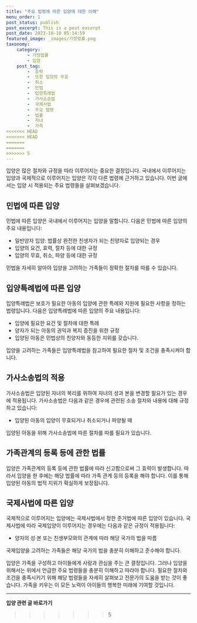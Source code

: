 ```yaml
---
title: "주요 법령에 따른 입양에 대한 이해"
menu_order: 1
post_status: publish
post_excerpt: This is a post excerpt
post_date: 2023-10-10 05:14:59
featured_image: _images/가정법률.png
taxonomy:
    category:
        - 가정법률
        - 입양
    post_tag:
        -  효력
        -  또한 입양의 무효
        -  취소
        -  민법
        -  입양특례법
        -  가사소송법
        -  국제사법
        -  주요 법령
        -  법률
        -  자녀
        -  가족
<<<<<<< HEAD
<<<<<<< HEAD
=======
=======
>>>>>>> 5
---
```



입양은 많은 절차와 규정을 따라 이루어지는 중요한 결정입니다. 국내에서 이루어지는 입양과 국제적으로 이루어지는 입양은 각각 다른 법령에 근거하고 있습니다. 이번 글에서는 입양 시 적용되는 주요 법령들을 살펴보겠습니다.

## 민법에 따른 입양

민법에 따른 입양은 국내에서 이루어지는 입양을 말합니다. 다음은 민법에 따른 입양의 주요 내용입니다:

- 일반양자 입양: 법률상 완전한 친생자가 되는 친양자로 입양되는 경우
- 입양의 요건, 효력, 절차 등에 대한 규정
- 입양의 무효, 취소, 파양 등에 대한 규정

민법을 자세히 알아야 입양을 고려하는 가족들이 정확한 절차를 따를 수 있습니다.

## 입양특례법에 따른 입양

입양특례법은 보호가 필요한 아동의 입양에 관한 특례와 지원에 필요한 사항을 정하는 법령입니다. 다음은 입양특례법에 따른 입양의 주요 내용입니다:

- 입양에 필요한 요건 및 절차에 대한 특례
- 양자가 되는 아동의 권익과 복지 증진을 위한 규정
- 입양된 아동은 민법상의 친양자와 동등한 지위를 갖습니다.

입양을 고려하는 가족들은 입양특례법을 참고하여 필요한 절차 및 조건을 충족시켜야 합니다.

## 가사소송법의 적용

가사소송법은 입양된 자녀의 복리를 위하여 자녀의 성과 본을 변경할 필요가 있는 경우에 적용됩니다. 가사소송법은 다음과 같은 경우에 관련된 소송 절차와 내용에 대해 규정하고 있습니다:

- 입양된 아동의 입양이 무효되거나 취소되거나 파양될 때

입양된 아동을 위해 가사소송법에 따른 절차를 따를 필요가 있습니다.

## 가족관계의 등록 등에 관한 법률

입양은 가족관계의 등록 등에 관한 법률에 따라 신고함으로써 그 효력이 발생합니다. 따라서 입양을 한 후에는 해당 법률에 따라 가족 관계 등의 등록을 해야 합니다. 이를 통해 입양된 아동의 법적 지위가 확실하게 보장됩니다.

## 국제사법에 따른 입양

국제적으로 이루어지는 입양에는 국제사법에서 정한 준거법에 따른 입양이 있습니다. 국제사법에 따라 국제입양이 이루어지는 경우에는 다음과 같은 규정이 적용됩니다:

- 양자의 성·본 또는 친생부모와의 관계에 따라 해당 국가의 법을 따름

국제입양을 고려하는 가족들은 해당 국가의 법을 충분히 이해하고 준수해야 합니다.

입양은 가족을 구성하고 아이들에게 사랑과 관심을 주는 큰 결정입니다. 그러나 입양을 위해서는 위에서 언급한 주요 법령들을 충분히 이해하고 따라야 합니다. 필요한 절차와 조건을 충족시키기 위해 해당 법령들을 자세히 살펴보고 전문가의 도움을 받는 것이 좋습니다. 가족을 키우는 이 모든 노력이 아이들의 행복한 미래에 기여할 것입니다.



































































<!-- wp:separator -->
<hr class="wp-block-separator has-alpha-channel-opacity"/>
<!-- /wp:separator -->

<!-- wp:group {"backgroundColor":"base","layout":{"type":"constrained"}} -->
<div class="wp-block-group has-base-background-color has-background"><!-- wp:paragraph {"align":"center","fontSize":"large"} -->
<p class="has-text-align-center has-large-font-size"><strong>입양 관련 글 바로가기</strong></p>
<!-- /wp:paragraph -->


<!-- wp:latest-posts
{"categories":[{"id":1407,"count":19,"description":"","link":"https://uknowlaw.com/category/%ec%9e%85%ec%96%91/","name":"입양","slug":"입양","taxonomy":"category","parent":0,"meta":[],"_links":{"self":[{"href":"https://uknowlaw.com/wp-json/wp/v2/categories/1407"}],"collection":[{"href":"https://uknowlaw.com/wp-json/wp/v2/categories"}],"about":[{"href":"https://uknowlaw.com/wp-json/wp/v2/taxonomies/category"}],"wp:post_type":[{"href":"https://uknowlaw.com/wp-json/wp/v2/posts?categories=1407"}],"curies":[{"name":"wp","href":"https://api.w.org/{rel}","templated":true}]}}],"postsToShow":100,"excerptLength":28,"postLayout":"grid","columns":2,"featuredImageAlign":"left","featuredImageSizeSlug":"large","fontSize":"medium"} /--></div>
<!-- /wp:group -->
>>>>>>> 5
